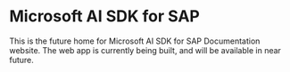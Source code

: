 # Microsoft AI SDK for SAP

This is the future home for Microsoft AI SDK for SAP Documentation website. The web app is currently being built, and will be available in near future.